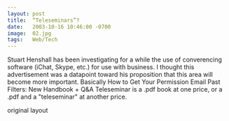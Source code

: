 ```yaml
---
layout: post
title:  “Teleseminars”?
date:   2003-10-16 10:46:00 -0700
image:  02.jpg
tags:   Web/Tech
---
```


Stuart Henshall has been investigating for a while the use of converencing software (iChat, Skype, etc.) for use with business. I thought this advertisement was a datapoint toward his proposition that this area will become more important. Basically How to Get Your Permission Email Past Filters: New Handbook + Q&A Teleseminar is a .pdf book at one price, or a .pdf and a "teleseminar" at another price.

original layout